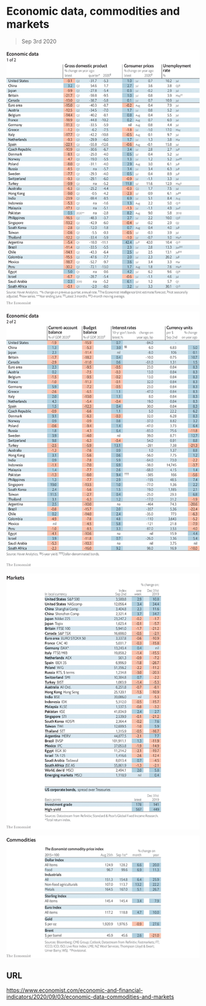 # Economic data, commodities and markets

> Sep 3rd 2020



![](./images/20200905_INT101.png)



![](./images/20200905_INT102.png)



![](./images/20200905_INT201.png)



![](./images/20200905_INT401.png)

## URL

https://www.economist.com/economic-and-financial-indicators/2020/09/03/economic-data-commodities-and-markets
